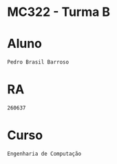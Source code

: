 # **MC322 - Turma B**

# **Aluno**
    Pedro Brasil Barroso

# **RA**
    260637

# **Curso**
    Engenharia de Computação

